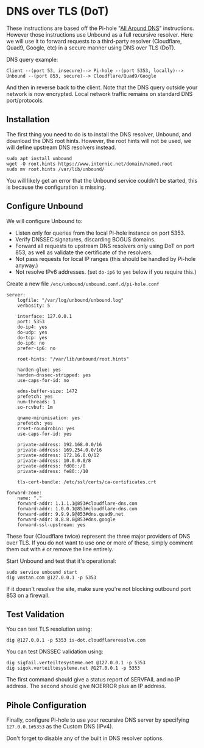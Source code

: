 # DNS over TLS (DoT)

These instructions are based off the Pi-hole "[All Around DNS](https://docs.pi-hole.net/guides/unbound/)" instructions. However those instructions use Unbound as a full recursive resolver. Here we will use it to forward requests to a third-party resolver (Cloudflare, Quad9, Google, etc) in a secure manner using DNS over TLS (DoT).

DNS query example:

```
Client --(port 53, insecure)--> Pi-hole --(port 5353, locally)--> Unbound --(port 853, secure)--> Cloudflare/Quad9/Google
```

And then in reverse back to the client. Note that the DNS query outside your network is now encrypted. Local network traffic remains on standard DNS port/protocols.

## Installation

The first thing you need to do is to install the DNS resolver, Unbound, and download the DNS root hints. However, the root hints will not be used, we will define upstream DNS resolvers instead.

```
sudo apt install unbound
wget -O root.hints https://www.internic.net/domain/named.root
sudo mv root.hints /var/lib/unbound/
```

You will likely get an error that the Unbound service couldn't be started, this is because the configuration is missing.

## Configure Unbound

We will configure Unbound to:

- Listen only for queries from the local Pi-hole instance on port 5353.
- Verify DNSSEC signatures, discarding BOGUS domains.
- Forward all requests to upstream DNS resolvers only using DoT on port 853, as well as validate the certificate of the resolvers.
- Not pass requests for local IP ranges (this should be handled by Pi-hole anyway.)
- Not resolve IPv6 addresses. (set `do-ip6` to `yes` below if you require this.)

Create a new file `/etc/unbound/unbound.conf.d/pi-hole.conf`

```
server:
    logfile: "/var/log/unbound/unbound.log"
    verbosity: 5

    interface: 127.0.0.1
    port: 5353
    do-ip4: yes
    do-udp: yes
    do-tcp: yes
    do-ip6: no
    prefer-ip6: no

    root-hints: "/var/lib/unbound/root.hints"

    harden-glue: yes
    harden-dnssec-stripped: yes
    use-caps-for-id: no

    edns-buffer-size: 1472
    prefetch: yes
    num-threads: 1
    so-rcvbuf: 1m

    qname-minimisation: yes
    prefetch: yes
    rrset-roundrobin: yes
    use-caps-for-id: yes

    private-address: 192.168.0.0/16
    private-address: 169.254.0.0/16
    private-address: 172.16.0.0/12
    private-address: 10.0.0.0/8
    private-address: fd00::/8
    private-address: fe80::/10

    tls-cert-bundle: /etc/ssl/certs/ca-certificates.crt

forward-zone:
    name: "."
    forward-addr: 1.1.1.1@853#cloudflare-dns.com
    forward-addr: 1.0.0.1@853#cloudflare-dns.com
    forward-addr: 9.9.9.9@853#dns.quad9.net
    forward-addr: 8.8.8.8@853#dns.google
    forward-ssl-upstream: yes
```

These four (Cloudflare twice) represent the three major providers of DNS over TLS. If you do not want to use one or more of these, simply comment them out with `#` or remove the line entirely.

Start Unbound and test that it's operational:

```
sudo service unbound start
dig vmstan.com @127.0.0.1 -p 5353
```

If it doesn't resolve the site, make sure you're not blocking outbound port 853 on a firewall.

## Test Validation

You can test TLS resolution using:

```
dig @127.0.0.1 -p 5353 is-dot.cloudflareresolve.com
```

You can test DNSSEC validation using:

```
dig sigfail.verteiltesysteme.net @127.0.0.1 -p 5353
dig sigok.verteiltesysteme.net @127.0.0.1 -p 5353
```

The first command should give a status report of SERVFAIL and no IP address. The second should give NOERROR plus an IP address.

## Pihole Configuration

Finally, configure Pi-hole to use your recursive DNS server by specifying `127.0.0.1#5353` as the Custom DNS (IPv4).

Don't forget to disable any of the built in DNS resolver options.